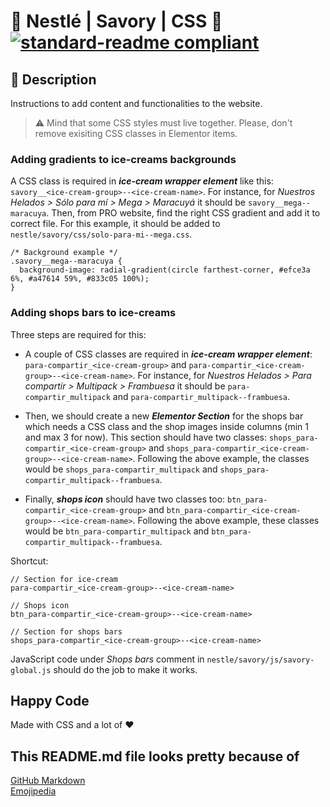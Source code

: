 # 🍫 Nestlé | Savory | CSS 🍫 [![standard-readme compliant](https://img.shields.io/badge/readme%20style-standard-brightgreen.svg?style=flat-square)](https://github.com/RichardLitt/standard-readme)

## 🔖 Description

Instructions to add content and functionalities to the website.

> ⚠️ Mind that some CSS styles must live together. Please, don't remove exisiting CSS classes in Elementor items.

### Adding gradients to ice-creams backgrounds

A CSS class is required in **_ice-cream wrapper element_** like this: `savory__<ice-cream-group>--<ice-cream-name>`. For instance, for _Nuestros Helados > Sólo para mí > Mega > Maracuyá_ it should be `savory__mega--maracuya`. Then, from PRO website, find the right CSS gradient and add it to correct file. For this example, it should be added to `nestle/savory/css/solo-para-mi--mega.css`.

```
/* Background example */
.savory__mega--maracuya {
  background-image: radial-gradient(circle farthest-corner, #efce3a 6%, #a47614 59%, #833c05 100%);
}
```

### Adding shops bars to ice-creams

Three steps are required for this:

- A couple of CSS classes are required in **_ice-cream wrapper element_**: `para-compartir_<ice-cream-group>` and `para-compartir_<ice-cream-group>--<ice-cream-name>`. For instance, for _Nuestros Helados > Para compartir > Multipack > Frambuesa_ it should be `para-compartir_multipack` and `para-compartir_multipack--frambuesa`.

- Then, we should create a new **_Elementor Section_** for the shops bar which needs a CSS class and the shop images inside columns (min 1 and max 3 for now). This section should have two classes: `shops_para-compartir_<ice-cream-group>` and `shops_para-compartir_<ice-cream-group>--<ice-cream-name>`. Following the above example, the classes would be `shops_para-compartir_multipack` and `shops_para-compartir_multipack--frambuesa`.

- Finally, **_shops icon_** should have two classes too: `btn_para-compartir_<ice-cream-group>` and `btn_para-compartir_<ice-cream-group>--<ice-cream-name>`. Following the above example, these classes would be `btn_para-compartir_multipack` and `btn_para-compartir_multipack--frambuesa`.

Shortcut:

```
// Section for ice-cream
para-compartir_<ice-cream-group>--<ice-cream-name>

// Shops icon
btn_para-compartir_<ice-cream-group>--<ice-cream-name>

// Section for shops bars
shops_para-compartir_<ice-cream-group>--<ice-cream-name>
```

JavaScript code under _Shops bars_ comment in `nestle/savory/js/savory-global.js` should do the job to make it works.

## Happy Code

Made with CSS and a lot of ❤️

## This README.md file looks pretty because of

[GitHub Markdown](https://guides.github.com/features/mastering-markdown/) \
[Emojipedia](https://emojipedia.org/)
